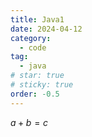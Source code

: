 ```yaml
---
title: Java1
date: 2024-04-12
category:
  - code
tag:
  - java
# star: true
# sticky: true
order: -0.5
---
```


$a+b=c$

